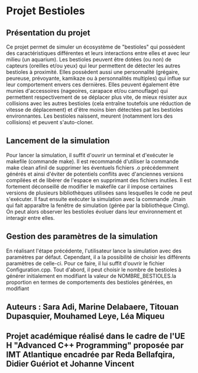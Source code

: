 # Projet Bestioles

## Présentation du projet
Ce projet permet de simuler un écosystème de "bestioles" qui possèdent des caractéristiques différentes et leurs interactions entre elles et avec leur milieu (un aquarium).
Les bestioles peuvent être dotées (ou non) de capteurs (oreilles et/ou yeux) qui leur permettent de détecter les autres bestioles à proximité. Elles possèdent aussi une personnalité (grégaire, peureuse, prévoyante, kamikaze ou à personnalités multiples) qui influe sur leur comportement envers ces dernières. Elles peuvent également être munies d'accessoires (nageoires, carapace et/ou camouflage) qui permettent respectivement de se déplacer plus vite, de mieux résister aux collisions avec les autres bestioles (cela entraîne toutefois une réduction de vitesse de déplacement) et d'être moins bien détectées pat les bestioles environnantes.
Les bestioles naissent, meurent (notamment lors des collisions) et peuvent s'auto-cloner.

## Lancement de la simulation
Pour lancer la simulation, il suffit d'ouvrir un terminal et d'exécuter le makefile (commande make). Il est recommandé d'utiliser la commande make clean afinil  de supprimer les éventuels fichiers .o précédemment générés et ainsi d'éviter de potentiels conflits avec d'anciennes versions compilées et de libérer de l'espace en supprimant des fichiers inutiles. Il est fortement déconseillé de modifier le makefile car il impose certaines versions de plusieurs bibliothèques utilisées sans lesquelles le code ne peut s'exécuter. Il faut ensuite exécuter la simulation avec la commande ./main qui fait apparaître la fenêtre de simulation (gérée par la bibliothèque CImg). On peut alors observer les bestioles évoluer dans leur environnement et interagir entre elles.

## Gestion des paramètres de la simulation
En réalisant l'étape précédente, l'utilisateur lance la simulation avec des paramètres par défaut. Cependant, il a la possibilité de choisir les différents paramètres de celle-ci. Pour ce faire, il lui suffit d'ouvrir le fichier Configuration.cpp. Tout d'abord, il peut choisir le nombre de bestioles à générer initialement en modifiant la valeur de NOMBRE_BESTIOLES.la proportion en termes de comportements des bestioles générées, en modifiant 

## Auteurs : Sara Adi, Marine Delabaere, Titouan Dupasquier, Mouhamed Leye, Léa Miqueu
## Projet académique réalisé dans le cadre de l'UE H "Advanced C++ Programming" proposée par IMT Atlantique encadrée par Reda Bellafqira, Didier Guériot et Johanne Vincent
